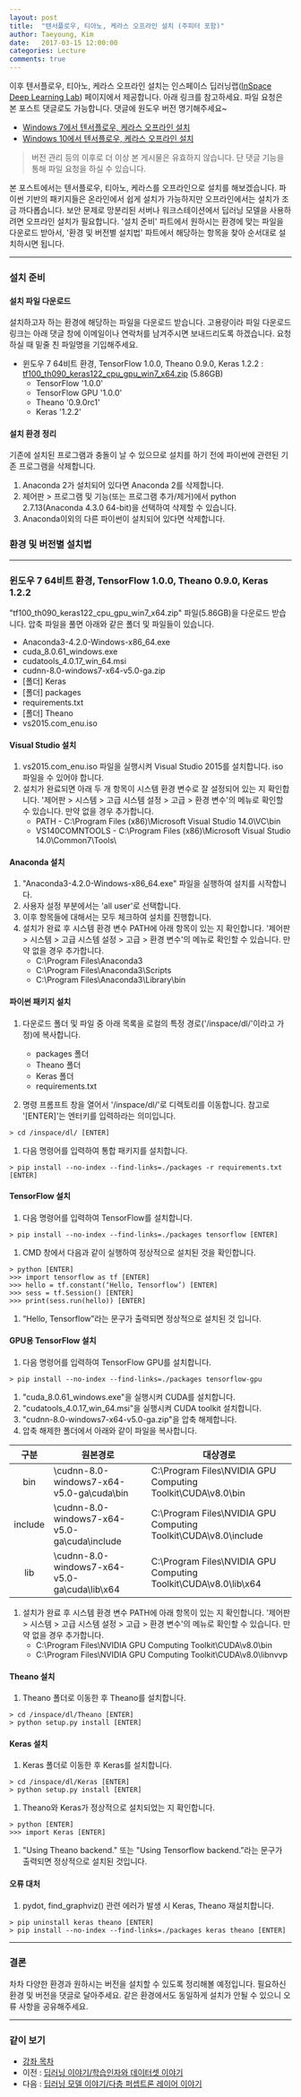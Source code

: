 ```yaml
---
layout: post
title:  "텐서플로우, 티아노, 케라스 오프라인 설치 (주피터 포함)"
author: Taeyoung, Kim
date:   2017-03-15 12:00:00
categories: Lecture
comments: true
---
```

이후 텐서플로우, 티아노, 케라스 오프라인 설치는 인스페이스 딥러닝랩([InSpace Deep Learning Lab](https://inspace4u.github.io/dllab/)) 페이지에서 제공합니다. 아래 링크를 참고하세요. 파일 요청은 본 포스트 댓글로도 가능합니다. 댓글에 원도우 버전 명기해주세요~

* [Windows 7에서 텐서플로우, 케라스 오프라인 설치](https://inspace4u.github.io/dllab/lecture/2017/09/04/Windows_7_Keras_Offline_Install.html)
* [Windows 10에서 텐서플로우, 케라스 오프라인 설치](https://inspace4u.github.io/dllab/lecture/2017/09/04/Windows_10_Keras_Offline_Install.html)


> 버전 관리 등의 이후로 더 이상 본 게시물은 유효하지 않습니다. 단 댓글 기능을 통해 파일 요청을 하실 수 있습니다.

본 포스트에서는 텐서플로우, 티아노, 케라스를 오프라인으로 설치를 해보겠습니다. 파이썬 기반의 패키지들은 온라인에서 쉽게 설치가 가능하지만 오프라인에서는 설치가 조금 까다롭습니다. 보안 문제로 망분리된 서버나 워크스테이션에서 딥러닝 모델을 사용하려면 오프라인 설치가 필요합니다. '설치 준비' 파트에서 원하시는 환경에 맞는 파일을 다운로드 받아서, '환경 및 버전별 설치법' 파트에서 해당하는 항목을 찾아 순서대로 설치하시면 됩니다. 

---

### 설치 준비

#### 설치 파일 다운로드

설치하고자 하는 환경에 해당하는 파일을 다운로드 받습니다. 고용량이라 파일 다운로드 링크는 아래 댓글 창에 이메일이나 연락처를 남겨주시면 보내드리도록 하겠습니다. 요청하실 때 밑줄 친 파일명을 기입해주세요.

* 윈도우 7 64비트 환경, TensorFlow 1.0.0, Theano 0.9.0, Keras 1.2.2 : <U>tf100_th090_keras122_cpu_gpu_win7_x64.zip</U> (5.86GB)
    * TensorFlow '1.0.0'
    * TensorFlow GPU '1.0.0'
    * Theano '0.9.0rc1'    
    * Keras '1.2.2'
    
#### 설치 환경 정리

기존에 설치된 프로그램과 충돌이 날 수 있으므로 설치를 하기 전에 파이썬에 관련된 기존 프로그램을 삭제합니다. 

1. Anaconda 2가 설치되어 있다면 Anaconda 2를 삭제합니다.
1. 제어판 > 프로그램 및 기능(또는 프로그램 추가/제거)에서 python 2.7.13(Anaconda 4.3.0 64-bit)을 선택하여 삭제할 수 있습니다.
1. Anaconda이외의 다른 파이썬이 설치되어 있다면 삭제합니다.

### 환경 및 버전별 설치법

---

### 윈도우 7 64비트 환경, TensorFlow 1.0.0, Theano 0.9.0, Keras 1.2.2

"tf100_th090_keras122_cpu_gpu_win7_x64.zip" 파일(5.86GB)을 다운로드 받습니다. 압축 파일을 풀면 아래와 같은 폴더 및 파일들이 있습니다.

* Anaconda3-4.2.0-Windows-x86_64.exe
* cuda_8.0.61_windows.exe
* cudatools_4.0.17_win_64.msi
* cudnn-8.0-windows7-x64-v5.0-ga.zip
* [폴더] Keras
* [폴더] packages
* requirements.txt
* [폴더] Theano
* vs2015.com_enu.iso

#### Visual Studio 설치
1. vs2015.com_enu.iso 파일을 실행시켜 Visual Studio 2015를 설치합니다. iso 파일을 수 있어야 합니다.
1. 설치가 완료되면 아래 두 개 항목이 시스템 환경 변수로 잘 설정되어 있는 지 확인합니다. '제어판 > 시스템 > 고급 시스템 설정 > 고급 > 환경 변수'의 메뉴로 확인할 수 있습니다. 만약 없을 경우 추가합니다. 
    * PATH - C:\Program Files (x86)\Microsoft Visual Studio 14.0\VC\bin
    * VS140COMNTOOLS - C:\Program Files (x86)\Microsoft Visual Studio 14.0\Common7\Tools\
              
#### Anaconda 설치
1. "Anaconda3-4.2.0-Windows-x86_64.exe" 파일을 실행하여 설치를 시작합니다.
1. 사용자 설정 부분에서는 'all user'로 선택합니다.
1. 이후 항목들에 대해서는 모두 체크하여 설치를 진행합니다.
1. 설치가 완료 후 시스템 환경 변수 PATH에 아래 항목이 있는 지 확인합니다. '제어판 > 시스템 > 고급 시스템 설정 > 고급 > 환경 변수'의 메뉴로 확인할 수 있습니다. 만약 없을 경우 추가합니다. 
    * C:\Program Files\Anaconda3
    * C:\Program Files\Anaconda3\Scripts
    * C:\Program Files\Anaconda3\Library\bin

#### 파이썬 패키지 설치
1. 다운로드 폴더 및 파일 중 아래 목록을 로컬의 특정 경로('/inspace/dl/'이라고 가정)에 복사합니다.
    * packages 폴더
    * Theano 폴더
    * Keras 폴더
    * requirements.txt
        
1. 명령 프롬프트 창을 열어서 '/inspace/dl/'로 디렉토리를 이동합니다. 참고로 '[ENTER]'는 엔터키를 입력하라는 의미입니다.
```
> cd /inspace/dl/ [ENTER]
```
1. 다음 명령어를 입력하여 통합 패키지를 설치합니다. 
```
> pip install --no-index --find-links=./packages -r requirements.txt [ENTER]
```
    
#### TensorFlow 설치

1. 다음 명령어를 입력하여 TensorFlow를 설치합니다.   
```
> pip install --no-index --find-links=./packages tensorflow [ENTER]
```
1. CMD 창에서 다음과 같이 실행하여 정상적으로 설치된 것을 확인합니다.
```
> python [ENTER]   
>>> import tensorflow as tf [ENTER]
>>> hello = tf.constant(‘Hello, Tensorflow’) [ENTER]
>>> sess = tf.Session() [ENTER]
>>> print(sess.run(hello)) [ENTER]
```
1. “Hello, Tensorflow”라는 문구가 출력되면 정상적으로 설치된 것 입니다.

#### GPU용 TensorFlow 설치

1. 다음 명령어를 입력하여 TensorFlow GPU를 설치합니다.
```
> pip install --no-index --find-links=./packages tensorflow-gpu
```
1. "cuda_8.0.61_windows.exe"을 실행시켜 CUDA를 설치합니다.
1. "cudatools_4.0.17_win_64.msi"을 실행시켜 CUDA toolkit 설치합니다.
1. "cudnn-8.0-windows7-x64-v5.0-ga.zip"을 압축 해제합니다.
1. 압축 해제한 폴더에서 아래와 같이 파일을 복사합니다.

|구분|원본경로|대상경로|
|:-:|-|-|
|bin|\cudnn-8.0-windows7-x64-v5.0-ga\cuda\bin|C:\Program Files\NVIDIA GPU Computing Toolkit\CUDA\v8.0\bin|
|include|\cudnn-8.0-windows7-x64-v5.0-ga\cuda\include|C:\Program Files\NVIDIA GPU Computing Toolkit\CUDA\v8.0\include|
|lib|\cudnn-8.0-windows7-x64-v5.0-ga\cuda\lib\x64|C:\Program Files\NVIDIA GPU Computing Toolkit\CUDA\v8.0\lib\x64|

1. 설치가 완료 후 시스템 환경 변수 PATH에 아래 항목이 있는 지 확인합니다. '제어판 > 시스템 > 고급 시스템 설정 > 고급 > 환경 변수'의 메뉴로 확인할 수 있습니다. 만약 없을 경우 추가합니다. 
    * C:\Program Files\NVIDIA GPU Computing Toolkit\CUDA\v8.0\bin
    * C:\Program Files\NVIDIA GPU Computing Toolkit\CUDA\v8.0\libnvvp

#### Theano 설치

1. Theano 폴더로 이동한 후 Theano를 설치합니다. 
```   
> cd /inspace/dl/Theano [ENTER]
> python setup.py install [ENTER]
```

#### Keras 설치

1. Keras 폴더로 이동한 후 Keras를 설치합니다.
```
> cd /inspace/dl/Keras [ENTER]
> python setup.py install [ENTER] 
```
1. Theano와 Keras가 정상적으로 설치되었는 지 확인합니다.
```
> python [ENTER] 
>>> import Keras [ENTER]
```

1. "Using Theano backend." 또는 "Using Tensorflow backend.”라는 문구가 출력되면 정상적으로 설치된 것입니다. 
    
#### 오류 대처
1. pydot, find_graphviz() 관련 에러가 발생 시 Keras, Theano 재설치합니다.
```
> pip uninstall keras theano [ENTER]
> pip install --no-index --find-links=./packages keras theano [ENTER]
```

---

### 결론

차차 다양한 환경과 원하시는 버전을 설치할 수 있도록 정리해볼 예정입니다. 필요하신 환경 및 버전을 댓글로 달아주세요. 같은 환경에서도 동일하게 설치가 안될 수 있으니 오류 사항을 공유해주세요.

---

### 같이 보기

* [강좌 목차](https://tykimos.github.io/Keras/lecture/)
* 이전 : [딥러닝 이야기/학습인자와 데이터셋 이야기](https://tykimos.github.io/Keras/2017/03/25/Dataset_and_Fit_Talk/)
* 다음 : [딥러닝 모델 이야기/다층 퍼셉트론 레이어 이야기](https://tykimos.github.io/Keras/2017/01/27/MLP_Layer_Talk/)
